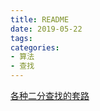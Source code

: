 ```yaml
---
title: README
date: 2019-05-22
tags:
categories:
- 算法
- 查找
---
```

[各种二分查找的套路](https://mp.weixin.qq.com/s/_GuXrJDcQGKc6jLSC7Fa9g)
